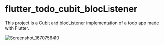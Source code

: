 # flutter_todo_cubit_blocListener

This project is a Cubit and blocListener implementation of a todo app made with Flutter.

![Screenshot_1670756410](https://user-images.githubusercontent.com/76113072/206899919-ba4710f3-2925-4e85-9a52-88497863e2e4.png)


